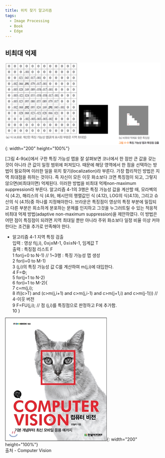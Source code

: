 ```yaml
---
title: 위치 찾기 알고리즘
tags:
  - Image Processing
  - Book
  - Edge
---
```


## 비최대 억제
<!--more-->
![그림4-9](/img/post/20250419/그림4-9.png){: width="200" height="100%"}

  [그림 4-9(a)]에서 구한 특징 가능성 맵을 잘 살펴보면 코너에서 한 점만 큰 값을 갖는 것이 아니라 큰 값이 일정 범위에 퍼져있다. 때문에 해당 영역에서 한 점을 선택하는 방법이 필요하며 이러한 일을 위치 찾기(localization)라 부른다. 가장 합리적인 방법은 지역 최대점을 취하는 것이다. 즉 자신이 모든 이웃 화소보다 크면 특징점이 되고, 그렇지 않으면(비최대이면) 억제된다. 이러한 방법을 비최대 억제non-maximum suppression라 부른다.
  알고리즘 4-1의 3행은 특징 가능성 값을 계산할 때, 모라벡의 식 (4.2), 해리스의 식 (4.9), 헤시안의 행렬값인 식 (4.12), LOG의 식(4.13), 그리고 슈산의 식 (4.15)중 하나를 지정해야한다.
 브라운은 특징점이 영상의 특정 부분에 밀집되고 다른 부분은 희소하게 분포하는 문제를 인지하고 그것을 누그러트릴 수 있는 적응적 비최대 억제 방법(adaptive non-maximum suppression)을 제안하였다. 이 방법은 어떤 점이 특징점이 되려면 지역 최대일 뿐만 아니라 주위 화소보다 일정 비율 이상 커야 한다는 조건을 추가로 만족해야 한다.
 
 - 알고리즘 4-1 지역 특징 검출  
 입력 : 영상 f(j,i), 0≤j≤M-1, 0≤i≤N-1, 임계값 T  
 출력 : 특징점 리스트 F  
 1  for(j=0 to N-1) // 1~3행 : 특징 가능성 맵 생성  
 2    for(i=0 to M-1)  
 3      (j,i)의 특징 가능성 값 C를 계산하여 m(j,i)에 대입한다.  
 4  F=Φ;  
 5  for(j=1 to N-2)  
 6    for(i=1 to M-2){  
 7      c=m(j,i);  
 8      if((c>T) and (c>m(j,i+1) and c>m(j,i-1) and c>m(j+1,i) and c>m(j-1))) // 4-이웃 버전  
 9        F=FU(j,i); // 점 (j,i)를 특징점으로 판정하고 F에 추가함.  
 10   }  
    
 
 ![출처](/img/post/Feature_00.jpg){: width="200" height="100%"}  
출처 - Computer Vision
